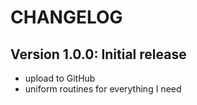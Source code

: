 # CHANGELOG

## Version 1.0.0: Initial release

- upload to GitHub
- uniform routines for everything I need

